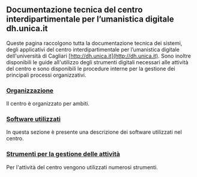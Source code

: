 ## Documentazione tecnica del centro interdipartimentale per l’umanistica digitale **dh.unica.it**
Queste pagina raccolgono tutta la documentazione tecnica dei sistemi, degli applicativi del centro interdipartimentale per l’umanistica digitale dell'università di Cagliari [http://dh.unica.it](http://dh.unica.it). Sono inoltre disponibili le guide all'utilizzo degli strumenti digitali necessari alle attività del centro e sono disponibili le procedure interne per la gestione dei principali processi organizzativi.

### [Organizzazione](./organizzazione-centro.md)
Il centro è organizzato per ambiti.

### [Software utilizzati](./software.md)
In questa sezione è presente una descrizione dei software utilizzati nel centro.

### [Strumenti per la gestione delle attività](./strumenti.md)
Per l'attività del centro vengono utilizzati numerosi strumenti.
